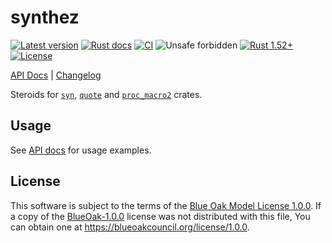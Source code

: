 synthez
=======

[![Latest version](https://img.shields.io/crates/v/synthez "Latest version")](https://crates.io/crates/synthez)
[![Rust docs](https://docs.rs/synthez/badge.svg "Rust docs")](https://docs.rs/synthez)
[![CI](https://github.com/arcana-rs/synthez/workflows/CI/badge.svg?branch=master "CI")](https://github.com/arcana-rs/synthez/actions?query=workflow%3ACI+branch%3Amaster)
![Unsafe forbidden](https://img.shields.io/badge/unsafe-forbidden-success.svg "Unsafe forbidden")
[![Rust 1.52+](https://img.shields.io/badge/rustc-1.52+-lightgray.svg "Rust 1.52+")](https://blog.rust-lang.org/2021/05/06/Rust-1.52.0.html)
[![License](https://img.shields.io/crates/l/synthez "License")](https://github.com/arcana-rs/synthez/blob/master/LICENSE.md)

[API Docs](https://docs.rs/synthez) |
[Changelog](https://github.com/arcana-rs/synthez/blob/master/CHANGELOG.md)

Steroids for [`syn`], [`quote`] and [`proc_macro2`] crates.




## Usage

See [API docs](https://docs.rs/synthez) for usage examples.




## License

This software is subject to the terms of the [Blue Oak Model License 1.0.0](https://github.com/instrumentisto/tracerr-rs/blob/master/LICENSE.md). If a copy of the [BlueOak-1.0.0](https://spdx.org/licenses/BlueOak-1.0.0.html) license was not distributed with this file, You can obtain one at <https://blueoakcouncil.org/license/1.0.0>.





[`proc_macro2`]: https://docs.rs/proc_macro2
[`quote`]: https://docs.rs/quote
[`syn`]: https://docs.rs/syn
